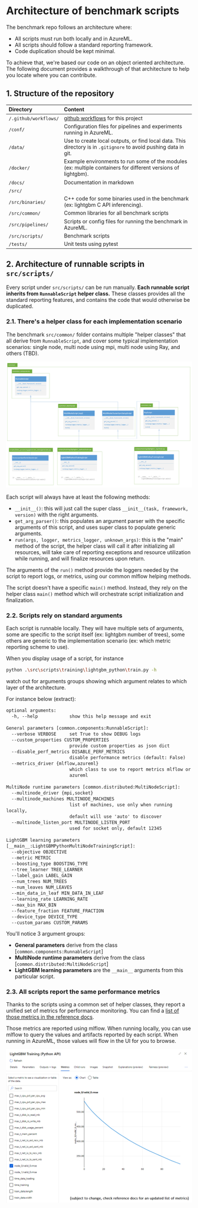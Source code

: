 # Architecture of benchmark scripts

The benchmark repo follows an architecture where:

- All scripts must run both locally and in AzureML.
- All scripts should follow a standard reporting framework.
- Code duplication should be kept minimal.

To achieve that, we're based our code on an object oriented architecture. The following document provides a walkthrough of that architecture to help you locate where you can contribute.

## 1. Structure of the repository

| Directory | Content |
| :-- | :-- |
| `/.github/workflows/` | [github workflows](https://docs.github.com/en/actions/reference/workflow-syntax-for-github-actions) for this project |
| `/conf/` | Configuration files for pipelines and experiments running in AzureML. |
| `/data/` | Use to create local outputs, or find local data. This directory is in `.gitignore` to avoid pushing data in git. |
| `/docker/` | Example environments to run some of the modules (ex: multiple containers for different versions of lightgbm). |
| `/docs/` | Documentation in markdown |
| `/src/` | &nbsp; |
| `/src/binaries/` | C++ code for some binaries used in the benchmark (ex: lightgbm C API inferencing). |
| `/src/common/` | Common libraries for all benchmark scripts |
| `/src/pipelines/` | Scripts or config files for running the benchmark in AzureML. |
| `/src/scripts/` | Benchmark scripts |
| `/tests/` | Unit tests using pytest |

 
## 2. Architecture of runnable scripts in `src/scripts/`

Every script under `src/scripts/` can be run manually. **Each runnable script inherits from `RunnableScript` helper class.** These classes provides all the standard reporting features, and contains the code that would otherwise be duplicated.

### 2.1. There's a helper class for each implementation scenario

The benchmark `src/common/` folder contains multiple "helper classes" that all derive from `RunnableScript`, and cover some typical implementation scenarios: single node, multi node using mpi, multi node using Ray, and others (TBD).

![architecture diagram of the helper classes and runnable scripts in the lightgbm benchmark repository](../img/architecture-script-classes.png)

Each script will always have at least the following methods:
- `__init__()`: this will just call the super class `__init__(task, framework, version)` with the right arguments.
- `get_arg_parser()`: this populates an argument parser with the specific arguments of this script, and uses super class to populate generic arguments.
- `run(args, logger, metrics_logger, unknown_args)`: this is the "main" method of the script, the helper class will call it after initializing all resources, will take care of reporting exceptions and resource utilization while running, and will finalize resources upon return.

The arguments of the `run()` method provide the loggers needed by the script to report logs, or metrics, using our common mlflow helping methods.

The script doesn't have a specific `main()` method. Instead, they rely on the helper class `main()` method which will orchestrate script initialization and finalization.

### 2.2. Scripts rely on standard arguments

Each script is runnable locally. They will have multiple sets of arguments, some are specific to the script itself (ex: lightgbm number of trees), some others are generic to the implementation scenario (ex: which metric reporting scheme to use).

When you display usage of a script, for instance

```bash
python .\src\scripts\training\lightgbm_python\train.py -h
```

watch out for arguments groups showing which argument relates to which layer of the architecture.

For instance below (extract):

```
optional arguments:
  -h, --help            show this help message and exit

General parameters [common.components:RunnableScript]:
  --verbose VERBOSE     set True to show DEBUG logs
  --custom_properties CUSTOM_PROPERTIES
                        provide custom properties as json dict
  --disable_perf_metrics DISABLE_PERF_METRICS
                        disable performance metrics (default: False)
  --metrics_driver {mlflow,azureml}
                        which class to use to report metrics mlflow or
                        azureml

MultiNode runtime parameters [common.distributed:MultiNodeScript]:
  --multinode_driver {mpi,socket}
  --multinode_machines MULTINODE_MACHINES
                        list of machines, use only when running locally,
                        default will use 'auto' to discover
  --multinode_listen_port MULTINODE_LISTEN_PORT
                        used for socket only, default 12345

LightGBM learning parameters [__main__:LightGBMPythonMultiNodeTrainingScript]:
  --objective OBJECTIVE
  --metric METRIC
  --boosting_type BOOSTING_TYPE
  --tree_learner TREE_LEARNER
  --label_gain LABEL_GAIN
  --num_trees NUM_TREES
  --num_leaves NUM_LEAVES
  --min_data_in_leaf MIN_DATA_IN_LEAF
  --learning_rate LEARNING_RATE
  --max_bin MAX_BIN
  --feature_fraction FEATURE_FRACTION
  --device_type DEVICE_TYPE
  --custom_params CUSTOM_PARAMS
```

You'll notice 3 argument groups:
- **General parameters** derive from the class [`common.components:RunnableScript`]
- **MultiNode runtime parameters** derive from the class [`common.distributed:MultiNodeScript`]
- **LightGBM learning parameters** are the `__main__` arguments from this particular script.

### 2.3. All scripts report the same performance metrics

Thanks to the scripts using a common set of helper classes, they report a unified set of metrics for performance monitoring. You can find a [list of those metrics in the reference docs](../references/common/perf.md).

Those metrics are reported using mlflow. When running locally, you can use mlflow to query the values and artifacts reported by each script. When running in AzureML, those values will flow in the UI for you to browse.

![snapshot of metrics panel for lightgbm training](../img/lightgbm-training-metrics.png)
